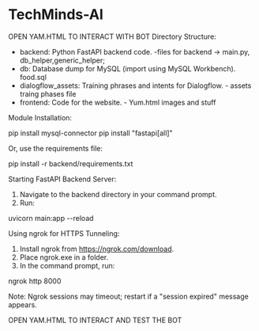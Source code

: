# TechMinds-AI
OPEN YAM.HTML TO INTERACT WITH BOT
Directory Structure:
- backend: Python FastAPI backend code.   -files for backend -> main.py, db_helper,generic_helper;
- db: Database dump for MySQL (import using MySQL Workbench).    food.sql
- dialogflow_assets: Training phrases and intents for Dialogflow.     - assets traing phases file
- frontend: Code for the website.     - Yum.html images and stuff

Module Installation:

pip install mysql-connector
pip install "fastapi[all]"

Or, use the requirements file:

pip install -r backend/requirements.txt


Starting FastAPI Backend Server:
1. Navigate to the backend directory in your command prompt.
2. Run:

uvicorn main:app --reload


Using ngrok for HTTPS Tunneling:
1. Install ngrok from https://ngrok.com/download.
2. Place ngrok.exe in a folder.
3. In the command prompt, run:

ngrok http 8000

Note: Ngrok sessions may timeout; restart if a "session expired" message appears.


OPEN YAM.HTML TO INTERACT AND TEST THE BOT

